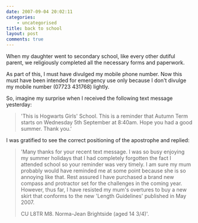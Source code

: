 ```yaml
---
date: 2007-09-04 20:02:11
categories:
    - uncategorised
title: back to school
layout: post
comments: true
---
```

When my daughter went to secondary school, like every other dutiful
parent, we religiously completed all the necessary forms and paperwork.

As part of this, I must have divulged my mobile phone number. Now this
must have been intended for emergency use only because I don't divulge
my mobile number (07723 431768) lightly.

So, imagine my surprise when I received the following text message
yesterday:
> 'This is Hogwarts Girls' School. This is a reminder that Autumn Term
> starts on Wednesday 5th September at 8:40am. Hope you had a good
> summer. Thank you.'

I was gratified to see the correct positioning of the apostrophe and
replied:

> 'Many thanks for your recent text message. I was so busy enjoying my
> summer holidays that I had completely forgotten the fact I attended
> school so your reminder was very timely. I am sure my mum probably
> would have reminded me at some point because she is so annoying like
> that.
> Rest assured I have purchased a brand new compass and protractor set
> for the challenges in the coming year. However, thus far, I have
> resisted my mum's overtures to buy a new skirt that conforms to the
> new 'Length Guidelines' published in May 2007.
>
> CU L8TR M8. Norma-Jean Brightside (aged 14 3/4)'.
